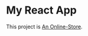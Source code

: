 # My React App

This project is [An Online-Store](https://raw.githack.com/CathyASamuel/eCommerce/master/index.html).




